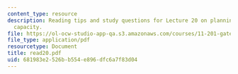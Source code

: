```yaml
---
content_type: resource
description: Reading tips and study questions for Lecture 20 on planning and civic
  capacity.
file: https://ol-ocw-studio-app-qa.s3.amazonaws.com/courses/11-201-gateway-planning-action-fall-2007/681983e2526bb554e896dfc6a7f83d04_read20.pdf
file_type: application/pdf
resourcetype: Document
title: read20.pdf
uid: 681983e2-526b-b554-e896-dfc6a7f83d04
---
```


